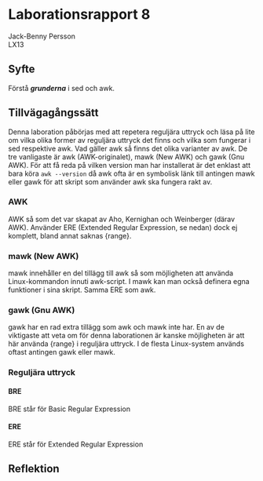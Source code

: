 # Laborationsrapport 8 #
Jack-Benny Persson<br>
LX13

## Syfte ##
Förstå ___grunderna___ i sed och awk.

## Tillvägagångssätt ##
Denna laboration påbörjas med att repetera reguljära uttryck och läsa på lite om
vilka olika former av reguljära uttryck det finns och vilka som fungerar i sed
respektive awk. Vad gäller awk så finns det olika varianter av awk. De tre
vanligaste är awk (AWK-originalet), mawk (New AWK) och gawk (Gnu AWK). För att
få reda på vilken version man har installerat är det enklast att bara köra
`awk --version` då awk ofta är en symbolisk länk till antingen mawk eller gawk
för att skript som använder awk ska fungera rakt av.

### AWK ###
AWK så som det var skapat av Aho, Kernighan och Weinberger (därav AWK). Använder
ERE (Extended Regular Expression, se nedan) dock ej komplett, bland annat 
saknas {range}.

### mawk (New AWK) ###
mawk innehåller en del tillägg till awk så som möjligheten att använda
Linux-kommandon innuti awk-script. I mawk kan man också definera egna funktioner
i sina skript. Samma ERE som awk.

### gawk (Gnu AWK) ###
gawk har en rad extra tillägg som awk och mawk inte har. En av de viktigaste
att veta om för denna laborationen är kanske möjligheten är att här använda
{range} i reguljära uttryck. I de flesta Linux-system används oftast antingen
gawk eller mawk.

### Reguljära uttryck ###
#### BRE ####
BRE står för Basic Regular Expression

#### ERE ####
ERE står för Extended Regular Expression

## Reflektion ##

